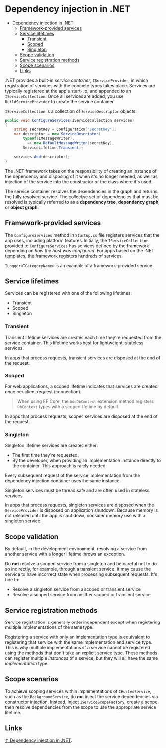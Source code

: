 # Dependency injection in .NET

- [Dependency injection in .NET](#dependency-injection-in-net)
  - [Framework-provided services](#framework-provided-services)
  - [Service lifetimes](#service-lifetimes)
    - [Transient](#transient)
    - [Scoped](#scoped)
    - [Singleton](#singleton)
  - [Scope validation](#scope-validation)
  - [Service registration methods](#service-registration-methods)
  - [Scope scenarios](#scope-scenarios)
  - [Links](#links)

.NET provides a built-in *service container*, `IServiceProvider`, in which registration of services with the concrete types takes place. Services are typically registered at the app's start-up, and appended to an `IServiceCollection`. Once all services are added, you use `BuildServiceProvider` to create the service container.

`IServiceCollection` is a collection of `ServiceDescriptor` objects:

```csharp
public void ConfigureServices(IServiceCollection services)
{
    string secretKey = Configuration["SecretKey"];
    var descriptor = new ServiceDescriptor(
        typeof(IMessageWriter),
        _ => new DefaultMessageWriter(secretKey),
        ServiceLifetime.Transient);

    services.Add(descriptor);
}
```


The .NET framework takes on the responsibility of creating an instance of the dependency and disposing of it when it's no longer needed, as well as injection of the service into the constructor of the class where it's used.

The service container resolves the dependencies in the graph and returns the fully resolved service. The collective set of dependencies that must be resolved is typically referred to as a **dependency tree**, **dependency graph**, or **object graph**.

## Framework-provided services

The `ConfigureServices` method in `Startup.cs` file registers services that the app uses, including platform features. Initially, the `IServiceCollection` provided to `ConfigureServices` has services defined by the framework depending on *how the host was configured*. For apps based on the .NET templates, the framework registers hundreds of services.

`ILogger<TCategoryName>` is an example of a framework-provided service.

## Service lifetimes

Services can be registered with one of the following lifetimes:

- Transient
- Scoped
- Singleton

### Transient

Transient lifetime services are created each time they're requested from the service container. This lifetime works best for lightweight, stateless services.

In apps that process requests, transient services are disposed at the end of the request.

### Scoped

For web applications, a scoped lifetime indicates that services are created once per client request (connection).

> When using EF Core, the `AddDbContext` extension method registers `DbContext` types with a scoped lifetime by default.

In apps that process requests, scoped services are disposed at the end of the request.

### Singleton

Singleton lifetime services are created either:

- The first time they're requested.
- By the developer, when providing an implementation instance directly to the container. This approach 
is rarely needed.

Every subsequent request of the service implementation from the dependency injection container uses the same instance.

Singleton services must be thread safe and are often used in stateless services.

In apps that process requests, singleton services are disposed when the `ServiceProvider` is disposed on application shutdown. Because memory is not released until the app is shut down, consider memory use with a singleton service.

## Scope validation

By default, in the development environment, resolving a service from another service with a longer lifetime throws an exception.

Do **not** resolve a scoped service from a singleton and be careful not to do so indirectly, for example, through a transient service. It may cause the service to have incorrect state when processing subsequent requests. It's fine to:

- Resolve a singleton service from a scoped or transient service
- Resolve a scoped service from another scoped or transient service

## Service registration methods

Service registration is generally order independent except when registering multiple implementations of the same type.

Registering a service with only an implementation type is equivalent to registering that service with the same implementation and service type. This is why multiple implementations of a service cannot be registered using the methods that don't take an explicit service type. These methods can register multiple *instances* of a service, but they will all have the same *implementation* type.

## Scope scenarios

To achieve scoping services within implementations of `IHostedService`, such as the `BackgroundService`, do **not** inject the service dependencies via constructor injection. Instead, inject `IServiceScopeFactory`, create a scope, then resolve dependencies from the scope to use the appropriate service lifetime.

## Links

[↑ Dependency injection in .NET](https://docs.microsoft.com/en-us/dotnet/core/extensions/dependency-injection).
